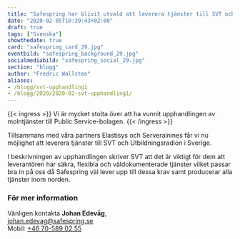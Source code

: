 ```yaml
---
title: "Safespring har blivit utvald att leverera tjänster till SVT och UR"
date: "2020-02-05T10:39:43+02:00"
draft: true
tags: ["Svenska"]
showthedate: true
card: "safespring_card_29.jpg"
eventbild: "safespring_background_29.jpg"
socialmediabild: "safespring_social_29.jpg"
section: "blogg"
author: "Fredric Wallsten"
aliases:
- /blogg/svt-upphandling1
- /blogg/2020/2020-02-svt-upphandling1/
---
```


{{< ingress >}}
Vi är mycket stolta över att ha vunnit upphandlingen av molntjänster till Public Service-bolagen.
{{< /ingress >}}

Tillsammans med våra partners Elastisys och Serveralnines får vi nu möjlighet att leverera tjänster till SVT och Utbildningsradion i Sverige.

I beskrivningen av upphandlingen skriver SVT att det är viktigt för dem att leverantören har säkra, flexibla och väldokumenterade tjänster vilket passar bra in på oss då Safespring väl lever upp till dessa krav samt producerar alla tjänster inom norden.


### För mer information

Vänligen kontakta <b>Johan Edevåg</b>,<br>
<a href="mailto:johan.edevag@safespring.se">johan.edevag@safespring.se</a><br>
Mobil: <a href="tel:+46705890255">+46 70-589 02 55</a>
